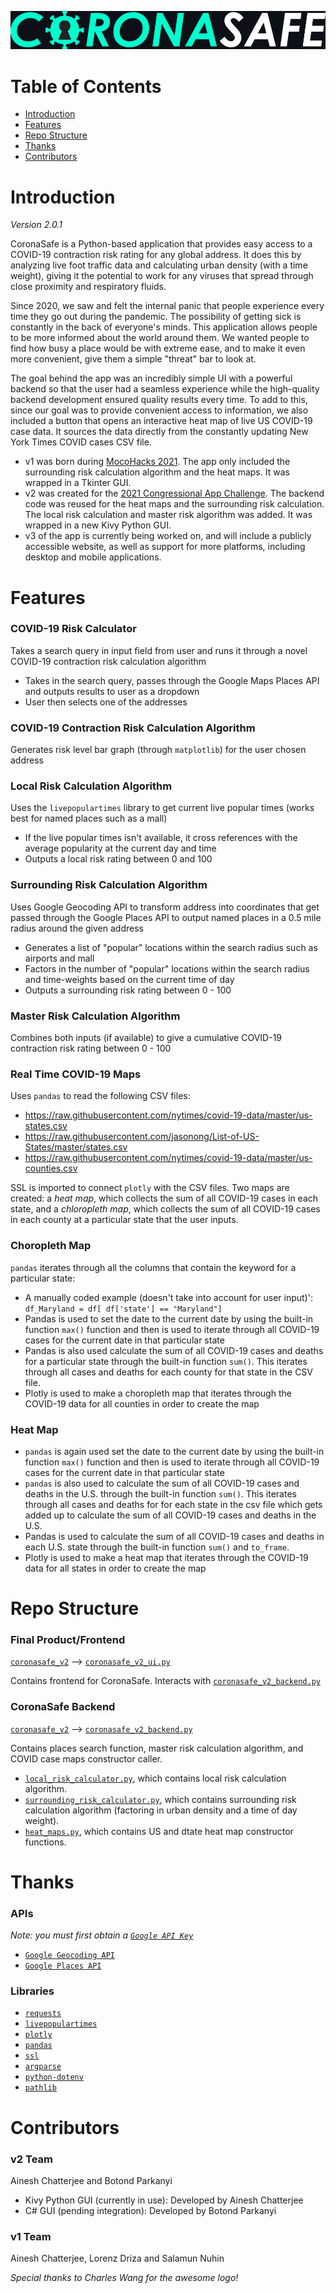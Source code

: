 ![logo](coronasafe_full_logo_black_background.png)

# Table of Contents

* [Introduction](#introduction)
* [Features](#features)
* [Repo Structure](#repo-structure)
* [Thanks](#thanks)
* [Contributors](#contributors)

# Introduction

*Version 2.0.1*

CoronaSafe is a Python-based application that provides easy access to a COVID-19 contraction risk rating for any global address. It does this by analyzing live foot traffic data and calculating urban density (with a time weight), giving it the potential to work for any viruses that spread through close proximity and respiratory fluids.

Since 2020, we saw and felt the internal panic that people experience every time they go out during the pandemic. The possibility of getting sick is constantly in the back of everyone's minds. This application allows people to be more informed about the world around them. We wanted people to find how busy a place would be with extreme ease, and to make it even more convenient, give them a simple "threat" bar to look at.

The goal behind the app was an incredibly simple UI with a powerful backend so that the user had a seamless experience while the high-quality backend development ensured quality results every time. To add to this, since our goal was to provide convenient access to information, we also included a button that opens an interactive heat map of live US COVID-19 case data. It sources the data directly from the constantly updating New York Times COVID cases CSV file.

* v1 was born during [MocoHacks 2021](https://mocohacks.org/). The app only included the surrounding risk calculation algorithm and the heat maps. It was wrapped in a Tkinter GUI.
* v2 was created for the [2021 Congressional App Challenge](https://www.congressionalappchallenge.us/). The backend code was reused for the heat maps and the surrounding risk calculation. The local risk calculation and master risk algorithm was added. It was wrapped in a new Kivy Python GUI.
* v3 of the app is currently being worked on, and will include a publicly accessible website, as well as support for more platforms, including desktop and mobile applications.

# Features

### COVID-19 Risk Calculator

Takes a search query in input field from user and runs it through a novel COVID-19 contraction risk calculation algorithm

* Takes in the search query, passes through the Google Maps Places API and outputs results to user as a dropdown
* User then selects one of the addresses

### COVID-19 Contraction Risk Calculation Algorithm

Generates risk level bar graph (through `matplotlib`) for the user chosen address

### Local Risk Calculation Algorithm

Uses the `livepopulartimes` library to get current live popular times (works best for named places such as a mall)

* If the live popular times isn't available, it cross references with the average popularity at the current day and time
* Outputs a local risk rating between 0 and 100

### Surrounding Risk Calculation Algorithm

Uses Google Geocoding API to transform address into coordinates that get passed through the Google Places API to output named places in a 0.5 mile radius around the given address
                
* Generates a list of "popular" locations within the search radius such as airports and mall
* Factors in the number of "popular" locations within the search radius and time-weights based on the current time of day
* Outputs a surrounding risk rating between 0 - 100

### Master Risk Calculation Algorithm

Combines both inputs (if available) to give a cumulative COVID-19 contraction risk rating between 0 - 100
        
### Real Time COVID-19 Maps

Uses `pandas` to read the following CSV files:
* https://raw.githubusercontent.com/nytimes/covid-19-data/master/us-states.csv
* https://raw.githubusercontent.com/jasonong/List-of-US-States/master/states.csv
* https://raw.githubusercontent.com/nytimes/covid-19-data/master/us-counties.csv

SSL is imported to connect `plotly` with the CSV files. Two maps are created: a *heat map*, which collects the sum of all COVID-19 cases in each state, and a *chloropleth map*, which collects the sum of all COVID-19 cases in each county at a particular state that the user inputs.
      
### Choropleth Map

`pandas` iterates through all the columns that contain the keyword for a particular state:

* A manually coded example (doesn't take into account for user input)': ``df_Maryland = df[ df['state'] == "Maryland"]``
* Pandas is used to set the date to the current date by using the built-in  function `max()` function and then is used to iterate through all COVID-19 cases for the current date in that particular state
* Pandas is also used calculate the sum of all COVID-19 cases and deaths for a particular state through the built-in function `sum()`. This iterates through all cases and deaths for each county for that state in the CSV file.
* Plotly is used to make a choropleth map that iterates through the COVID-19 data for all counties in order to create the map
        
### Heat Map

* `pandas` is again used set the date to the current date by using the built-in function `max()` function and then is used to iterate through all COVID-19 cases for the current date in that particular state
* `pandas` is also used to calculate the sum of all COVID-19 cases and deaths in the U.S. through the built-in function `sum()`. This iterates through all cases and deaths for for each state in the csv file which gets added up to calculate the sum of all COVID-19 cases and deaths in the U.S.
* Pandas is used to calculate the sum of all COVID-19 cases and deaths in each U.S. state through the built-in function `sum()` and `to_frame`.
* Plotly is used to make a heat map that iterates through the COVID-19 data for all states in order to create the map

# Repo Structure

### Final Product/Frontend
[`coronasafe_v2`](coronasafe_v2) ⟶ [`coronasafe_v2_ui.py`](coronasafe_v2/coronasafe_v2_ui.py)

Contains frontend for CoronaSafe. Interacts with [`coronasafe_v2_backend.py`](coronasafe_v2/coronasafe_v2_backend.py)

### CoronaSafe Backend
[`coronasafe_v2`](coronasafe_v2) ⟶ [`coronasafe_v2_backend.py`](coronasafe_v2/coronasafe_v2_backend.py)

Contains places search function, master risk calculation algorithm, and COVID case maps constructor caller.

* [`local_risk_calculator.py`](coronasafe_v2/local_risk_calculator.py), which contains local risk calculation algorithm.
* [`surrounding_risk_calculator.py`](coronasafe_v2/surrounding_risk_calculator.py), which contains surrounding risk calculation algorithm (factoring in urban density and a time of day weight).
* [`heat_maps.py`](coronasafe_v2/heat_maps.py), which contains US and dtate heat map constructor functions.

# Thanks

### APIs
*Note: you must first obtain a [`Google API Key`](https://developers.google.com/maps/documentation/javascript/get-api-key)*

* [`Google Geocoding API`](https://developers.google.com/maps/documentation/geocoding/overview)
* [`Google Places API`](https://developers.google.com/maps/documentation/places/web-service/overview)

### Libraries
* [`requests`](https://pypi.org/project/requests/)
* [`livepopulartimes`](https://github.com/GrocerCheck/LivePopularTimes)
* [`plotly`](https://plotly.com/python/getting-started/)
* [`pandas`](https://pandas.pydata.org/docs/getting_started/install.html)
* [`ssl`](https://pypi.org/project/ssl/)
* [`argparse`](https://pypi.org/project/argparse/)
* [`python-dotenv`](https://pypi.org/project/python-dotenv/)
* [`pathlib`](https://pypi.org/project/pathlib/)

# Contributors

### v2 Team

Ainesh Chatterjee and Botond Parkanyi

* Kivy Python GUI (currently in use): Developed by Ainesh Chatterjee
* C# GUI (pending integration): Developed by Botond Parkanyi

### v1 Team

Ainesh Chatterjee, Lorenz Driza and Salamun Nuhin

*Special thanks to Charles Wang for the awesome logo!*
